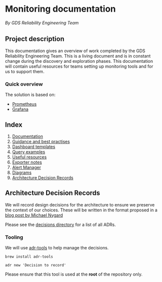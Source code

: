 # Monitoring documentation
###### By GDS Reliability Engineering Team

## Project description

This documentation gives an overview of work completed by the GDS Reliability Engineering Team.
This is a living document and is in constant change during the discovery and exploration phases.
This documentation will contain useful resources for teams setting up monitoring tools and for us to support them.

### Quick overview

The solution is based on:
* [Prometheus](https://prometheus.io/)
* [Grafana](https://grafana.com/)

## Index

1. [Documentation](./documentation)
2. [Guidance and best practises](./guidance)
3. [Dashboard templates](./dashboard_templates)
4. [Query examples](./queries)
5. [Useful resources](./resources)
6. [Exporter notes](./exporters)
7. [Alert Manager](./alertmanager)
8. [Diagrams](./diagrams)
9. [Architecture Decision Records](./documentation/architecture/decisions)

## Architecture Decision Records

We will record design decisions for the architecture to ensure we preserve the context of our
choices. These will be written in the format proposed in a
[blog post by Michael Nygard](http://thinkrelevance.com/blog/2011/11/15/documenting-architecture-decisions)

Please see the [decisions directory](documentation/architecture/decisions) for a list of all ADRs.

### Tooling

We will use [adr-tools](https://github.com/npryce/adr-tools) to help manage the decisions.

`brew install adr-tools`

`adr new 'Decision to record'`

Please ensure that this tool is used at the **root** of the repository only.
